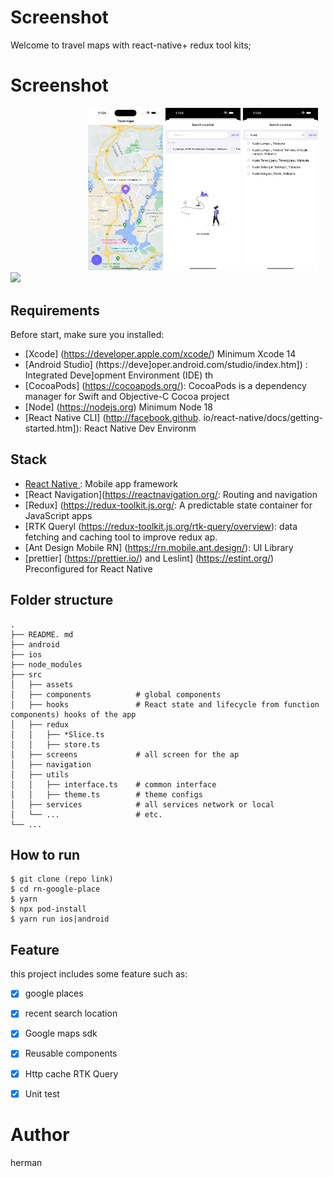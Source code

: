 # Screenshot

Welcome to travel maps with react-native+ redux tool kits;

# Screenshot
<img sre="https://github.com/herarya/rn-google-place/blob/main/screenshots/5.png" width="120"> 
<img src="https://github.com/herarya/rn-google-place/blob/main/screenshots/1.png" width="120">
<img src="https://github.com/herarya/rn-google-place/blob/main/screenshots/2.png" width="120">
<img src="https://github.com/herarya/rn-google-place/blob/main/screenshots/3.png" width="120">
<img src="htts://github.com/herarya/rn=google-place/blob/main/screenshots/4.png" width="120">

## Requirements

Before start, make sure you installed:

- [Xcode] (https://developer.apple.com/xcode/) Minimum Xcode 14
- [Android Studio] (https://deve]oper.android.com/studio/index.htm]) : Integrated Deve]opment Environment (IDE) th
- [CocoaPods] (https://cocoapods.org/): CocoaPods is a dependency manager for Swift and Objective-C Cocoa project
- [Node] (https://nodejs.org) Minimum Node 18
- [React Native CLI] (http://facebook.github. io/react-native/docs/getting-started.htm]): React Native Dev Environm


## Stack
-   [React Native ](https://facebook.github.io/react-native/): Mobile app framework
-   [React Navigation](https://reactnavigation.org/: Routing and navigation
-   [Redux] (https://redux-toolkit.js.org/: A predictable state container for JavaScript apps
-   [RTK Queryl (https://redux-toolkit.js.org/rtk-query/overview): data fetching and caching tool to improve redux ap.
-   [Ant Design Mobile RN] (https://rn.mobile.ant.design/): UI Library
-   [prettier] (https://prettier.io/) and Leslint] (https://estint.org/) Preconfigured for React Native

## Folder structure

```
.
├── README. md 
├── android 
├── ios
├── node_modules
├── src                    
│   ├── assets              
│   ├── components          # global components
│   ├── hooks               # React state and lifecycle from function components) hooks of the app
│   ├── redux              
│   │   ├── *Slice.ts      
│   │   ├── store.ts     
│   ├── screens             # all screen for the ap
│   ├── navigation         
│   ├── utils 
│   │   ├── interface.ts    # common interface
│   │   ├── theme.ts        # theme configs 
│   ├── services            # all services network or local
│   └── ...                 # etc.
└── ...

```


## How to run

```shell
$ git clone (repo link)
$ cd rn-google-place
$ yarn
$ npx pod-install
$ yarn run ios|android
```

## Feature

this project includes some feature such as:

- [x] google places
- [x] recent search location
- [x] Google maps sdk
- [x] Reusable components
- [x] Http cache RTK Query
- [x] Unit test


# Author

herman

